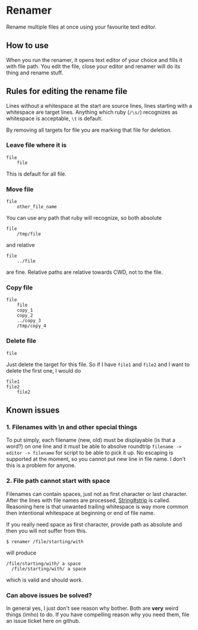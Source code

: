 Renamer
=======

Rename multiple files at once using your favourite text editor.

How to use
----------

When you run the renamer, it opens text editor of your choice and fills it
with file path. You edit the file, close your editor and renamer will do its
thing and rename stuff.

Rules for editing the rename file
---------------------------------

Lines without a whitespace at the start are source lines, lines starting
with a whitespace are target lines. Anything which ruby (`/\s/`) recognizes
as whitespace is acceptable, `\t` is default.

By removing all targets for file you are marking that file for deletion.

### Leave file where it is

	file
		file

This is default for all file.

### Move file

	file
		other_file_name

You can use any path that ruby will recognize, so both absolute

	file
		/tmp/file

and relative

	file
		../file

are fine. Relative paths are relative towards CWD, not to the file.

### Copy file

	file
		file
		copy_1
		copy_2
		../copy_3
		/tmp/copy_4

### Delete file

	file

Just delete the target for this file. So if I have `file1` and `file2` and I want
to delete the first one, I would do

	file1
	file2
		file2

Known issues
------------

### 1. Filenames with \n and other special things

To put simply, each filename (new, old) must be displayable (is that a word?)
on one line and it must be able to absolve roundtrip
`filename -> editor -> filename` for script to be able to pick it up. No escaping
is supported at the moment, so you cannot put new line in file name. I don't
this is a problem for anyone.

### 2. File path cannot start with space

Filenames can contain spaces, just not as first character or last character. After
the lines with file names are processed, [String#strip](https://ruby-doc.org/core-2.4.1/String.html#method-i-rstrip) is called. Reasoning here is that unwanted trailing
whitespace is way more common then intentional whitespace at beginning or end
of file name.

If you really need space as first character, provide path as absolute and then
you will not suffer from this.

	$ renamer /file/starting/with

will produce

	/file/starting/with/ a space
	  /file/starting/with/ a space

which is valid and should work.

### Can above issues be solved?

In general yes, I just don't see reason why bother. Both are **very** weird
things (imho) to do. If you have compelling reason why you need them, file
an issue ticket here on github.

